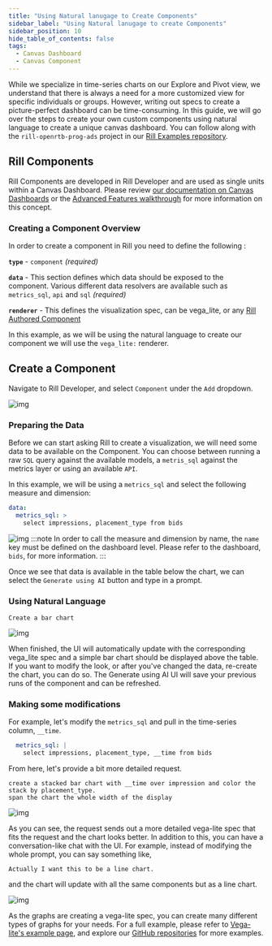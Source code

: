 ```yaml
---
title: "Using Natural lanugage to Create Components"
sidebar_label: "Using Natural lanugage to create Components"
sidebar_position: 10
hide_table_of_contents: false
tags:
  - Canvas Dashboard
  - Canvas Component
---
```


While we specialize in time-series charts on our Explore and Pivot view, we understand that there is always a need for a more customized view for specific individuals or groups. However, writing out specs to create a picture-perfect dashboard can be time-consuming. 
In this guide, we will go over the steps to create your own custom components using natural language to create a unique canvas dashboard. You can follow along with the `rill-openrtb-prog-ads` project in our [Rill Examples repository](https://github.com/rilldata/rill-examples/tree/main/rill-openrtb-prog-ads).


## Rill Components

Rill Components are developed in Rill Developer and are used as single units within a Canvas Dashboard. Please review [our documentation on Canvas Dashboards](https://docs.rilldata.com/build/canvasdashboards/) or the [Advanced Features walkthrough](https://docs.rilldata.com/tutorials/rill_advanced_features/canvas_dashboards/getting-started) for more information on this concept.


###  Creating a Component Overview

In order to create a component in Rill you need to define the following :

**`type`** - `component` *(required)*

**`data`** - This section defines which data should be exposed to the component. Various different data resolvers are available such as `metrics_sql`, `api` and `sql` *(required)*

**`renderer`** - This defines the visualization spec, can be vega_lite, or any [Rill Authored Component](https://docs.rilldata.com/build/canvasdashboards/components#rill-authored-components)

In this example, as we will be using the natural language to create our component we will use the `vega_lite:` renderer. 

## Create a Component

Navigate to Rill Developer, and select `Component` under the `Add` dropdown. 

![img](/img/tutorials/other/natural-language/adding-component.png)

### Preparing the Data
Before we can start asking Rill to create a visualization, we will need some data to be available on the Component. You can choose between running a raw `SQL` query against the available models, a `metris_sql` against the metrics layer or using an available `API`. 

In this example, we will be using a `metrics_sql` and select the following measure and dimension:
```yaml
data:
  metrics_sql: >
    select impressions, placement_type from bids 
```
![img](/img/tutorials/other/natural-language/component-data.png)
:::note
In order to call the measure and dimension by name, the `name` key must be defined on the dashboard level. Please refer to the dashboard, `bids`, for more information.
:::

Once we see that data is available in the table below the chart, we can select the `Generate using AI` button and type in a prompt. 

### Using Natural Language

```
Create a bar chart
```
![img](/img/tutorials/other/natural-language/bar-chart.png)

When finished, the UI will automatically update with the corresponding vega_lite spec and a simple bar chart should be displayed above the table. If you want to modify the look, or after you've changed the data, re-create the chart, you can do so. The Generate using AI UI will save your previous runs of the component and can be refreshed. 

### Making some modifications
For example, let's modify the `metrics_sql` and pull in the time-series column, `__time`.
```yaml
  metrics_sql: |
    select impressions, placement_type, __time from bids 
```

From here, let's provide a bit more detailed request.

```
create a stacked bar chart with __time over impression and color the stack by placement_type. 
span the chart the whole width of the display
```

![img](/img/tutorials/other/natural-language/stacked-bar-chart.png)

As you can see, the request sends out a more detailed vega-lite spec that fits the request and the chart looks better. In addition to this, you can have a conversation-like chat with the UI. For example, instead of modifying the whole prompt, you can say something like,

```
Actually I want this to be a line chart.
```

and the chart will update with all the same components but as a line chart.

![img](/img/tutorials/other/natural-language/line-chart.png)

As the graphs are creating a vega-lite spec, you can create many different types of graphs for your needs. For a full example, please refer to [Vega-lite's example page](https://vega.github.io/vega-lite/examples/), and explore our [GitHub repositories](https://github.com/rilldata/rill-examples/) for more examples.